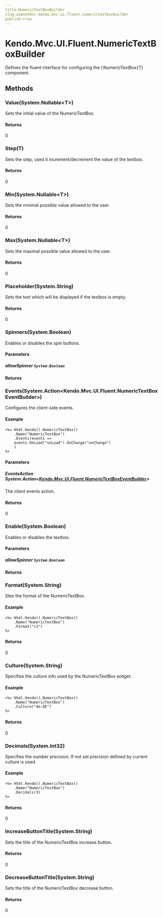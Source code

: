 ```yaml
---
title:NumericTextBoxBuilder
slug:aspnetmvc-kendo.mvc.ui.fluent.numerictextboxbuilder
publish:true
---
```


# Kendo.Mvc.UI.Fluent.NumericTextBoxBuilder
Defines the fluent interface for configuring the !:NumericTextBox{T} component.



## Methods

### Value(System.Nullable\<T\>)
Sets the initial value of the NumericTextBox.



#### Returns
0


### Step(T)
Sets the step, used ti increment/decrement the value of the textbox.



#### Returns
0


### Min(System.Nullable\<T\>)
Sets the minimal possible value allowed to the user.



#### Returns
0


### Max(System.Nullable\<T\>)
Sets the maximal possible value allowed to the user.



#### Returns
0


### Placeholder(System.String)
Sets the text which will be displayed if the textbox is empty.



#### Returns
0


### Spinners(System.Boolean)
Enables or disables the spin buttons.


#### Parameters

##### allowSpinner `System.Boolean`




#### Returns



### Events(System.Action\<Kendo.Mvc.UI.Fluent.NumericTextBoxEventBuilder\>)
Configures the client-side events.

#### Example

    <%= Html.Kendo().NumericTextBox()
        .Name("NumericTextBox")
        .Events(events =>
        events.OnLoad("onLoad").OnChange("onChange")
        )
    %>
        


#### Parameters

##### EventsAction System.Action<[Kendo.Mvc.UI.Fluent.NumericTextBoxEventBuilder](/api/wrappers/aspnet-mvc/Kendo.Mvc.UI.Fluent/NumericTextBoxEventBuilder)>
The client events action.



#### Returns
0


### Enable(System.Boolean)
Enables or disables the textbox.


#### Parameters

##### allowSpinner `System.Boolean`




#### Returns



### Format(System.String)
Stes the format of the NumericTextBox.

#### Example

    <%= Html.Kendo().NumericTextBox()
        .Name("NumericTextBox")
        .Format("c3")
    %>
        



#### Returns
0


### Culture(System.String)
Specifies the culture info used by the NumericTextBox widget.

#### Example

    <%= Html.Kendo().NumericTextBox()
        .Name("NumericTextBox")
        .Culture("de-DE")
    %>
        



#### Returns
0


### Decimals(System.Int32)
Specifies the number precision. If not set precision defined by current culture is used.

#### Example

    <%= Html.Kendo().NumericTextBox()
        .Name("NumericTextBox")
        .Decimals(3)
    %>
        



#### Returns
0


### IncreaseButtonTitle(System.String)
Sets the title of the NumericTextBox increase button.



#### Returns
0


### DecreaseButtonTitle(System.String)
Sets the title of the NumericTextBox decrease button.



#### Returns
0



